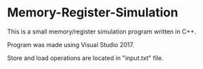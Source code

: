 # Memory-Register-Simulation
This is a small memory/register simulation program written in C++.

Program was made using Visual Studio 2017.

Store and load operations are located in "input.txt" file.
